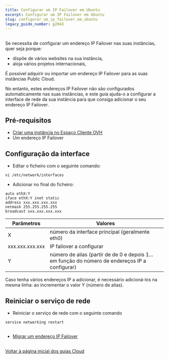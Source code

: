 ```yaml
---
title: Configurar um IP Failover em Ubuntu
excerpt: Configurar um IP Failover em Ubuntu
slug: configurar_um_ip_failover_em_ubuntu
legacy_guide_number: g2043
---
```



## 
Se necessita de configurar um endereço IP Failover nas suas instâncias, quer seja porque:

- dispõe de vários websites na sua instância,
- aloja vários projetos internacionais,

É possível adquirir ou importar um endereço IP Failover para as suas instâncias Public Cloud.

No entanto, estes endereços IP Failover não são configurados automaticamente nas suas instâncias, e este guia ajuda-o a configurar a interface de rede da sua instância para que consiga adicionar o seu endereço IP Failover.


## Pré-requisitos

- [Criar uma instância no Espaço Cliente OVH]({legacy}1775)
- Um endereço IP Failover




## Configuração da interface

- Editar o ficheiro com o seguinte comando:

```
vi /etc/network/interfaces
```


- Adicionar no final do ficheiro:

```
auto ethX:Y
iface ethX:Y inet static
address xxx.xxx.xxx.xxx
netmask 255.255.255.255
broadcast xxx.xxx.xxx.xxx
```



|Parâmetros|Valores|
|---|---|
|X|número da interface principal (geralmente eth0)|
|xxx.xxx.xxx.xxx|IP failover a configurar|
|Y|número de alias (partir de de 0 e depois 1... em função do número de endereços IP a configurar)|


Caso tenha vários endereços IP a adicionar, é necessário adicioná-los na mesma linha:
ao incrementar o valor Y (número de alias).


## Reiniciar o serviço de rede

- Reiniciar o serviço de rede com o seguinte comando

```
service networking restart
```





## 

- [Migrar um endereço IP Failover]({legacy}1890)




## 
[Voltar à página inicial dos guias Cloud]({legacy}1785)

